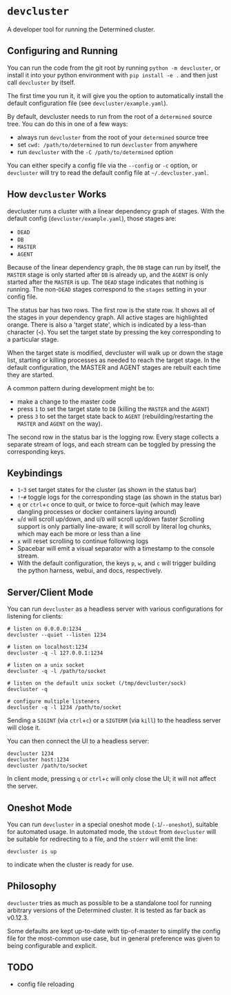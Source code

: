 # `devcluster`

A developer tool for running the Determined cluster.

## Configuring and Running

You can run the code from the git root by running `python -m devcluster`, or
install it into your python environment with `pip install -e .` and then just
call `devcluster` by itself.

The first time you run it, it will give you the option to automatically install
the default configuration file (see `devcluster/example.yaml`).

By default, devcluster needs to run from the root of a `determined` source
tree.  You can do this in one of a few ways:
- always run `devcluster` from the root of your `determined` source tree
- set `cwd: /path/to/determined` to run `devcluster` from anywhere
- run `devcluster` with the `-C /path/to/determined` option

You can either specify a config file via the `--config` or `-c` option, or
`devcluster` will try to read the default config file at
`~/.devcluster.yaml`.

## How `devcluster` Works

devcluster runs a cluster with a linear dependency graph of stages.  With the
default config (`devcluster/example.yaml`), those stages are:

- `DEAD`
- `DB`
- `MASTER`
- `AGENT`

Because of the linear dependency graph, the `DB` stage can run by itself, the
`MASTER` stage is only started after `DB` is already up, and the `AGENT` is only
started after the `MASTER` is up.  The `DEAD` stage indicates that nothing
is running.  The non-`DEAD` stages correspond to the `stages` setting in your
config file.

The status bar has two rows.  The first row is the state row.  It shows all of
the stages in your dependency graph.  All active stages are highlighted orange.
There is also a 'target state', which is indicated by a less-than character
(`<`).  You set the target state by pressing the key corresponding to a
particular stage.

When the target state is modified, devcluster will walk up or down the stage
list, starting or killing processes as needed to reach the target stage.  In
the default configuration, the MASTER and AGENT stages are rebuilt each time
they are started.

A common pattern during development might be to:
- make a change to the master code
- press `1` to set the target state to `DB` (killing the `MASTER` and the
  `AGENT`)
- press `3` to set the target state back to `AGENT` (rebuilding/restarting the
  `MASTER` and `AGENT` on the way).

The second row in the status bar is the logging row.  Every stage collects a
separate stream of logs, and each stream can be toggled by pressing the
corresponding keys.

## Keybindings

- `1`-`3` set target states for the cluster (as shown in the status bar)
- `!`-`#` toggle logs for the corresponding stage (as shown in the status bar)
- `q` or `ctrl`+`c` once to quit, or twice to force-quit (which may leave
  dangling processes or docker containers laying around)
- `u`/`d` will scroll up/down, and `U`/`D` will scroll up/down faster
  Scrolling support is only partially line-aware; it will scroll by
  literal log chunks, which may each be more or less than a line
- `x` will reset scrolling to continue following logs
- Spacebar will emit a visual separator with a timestamp to the console stream.
- With the default configuration, the keys `p`, `w`, and `c` will trigger
  building the python harness, webui, and docs, respectively.

## Server/Client Mode

You can run `devcluster` as a headless server with various configurations for
listening for clients:

    # listen on 0.0.0.0:1234
    devcluster --quiet --listen 1234

    # listen on localhost:1234
    devcluster -q -l 127.0.0.1:1234

    # listen on a unix socket
    devcluster -q -l /path/to/socket

    # listen on the default unix socket (/tmp/devcluster/sock)
    devcluster -q

    # configure multiple listeners
    devcluster -q -l 1234 /path/to/socket

Sending a `SIGINT` (via `ctrl`+`c`) or a `SIGTERM` (via `kill`) to the headless
server will close it.

You can then connect the UI to a headless server:

    devcluster 1234
    devcluster host:1234
    devcluster /path/to/socket

In client mode, pressing `q` or `ctrl`+`c` will only close the UI; it will not
affect the server.

## Oneshot Mode

You can run `devcluster` in a special oneshot mode (`-1`/`--oneshot`), suitable
for automated usage.  In automated mode, the `stdout` from `devcluster` will be
suitable for redirecting to a file, and the `stderr` will emit the line:

    devcluster is up

to indicate when the cluster is ready for use.

## Philosophy

`devcluster` tries as much as possible to be a standalone tool for running
arbitrary versions of the Determined cluster.  It is tested as far back as
v0.12.3.

Some defaults are kept up-to-date with tip-of-master to simplify the config
file for the most-common use case, but in general preference was given to being
configurable and explicit.

## TODO

- config file reloading
